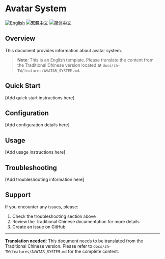 # Avatar System

[![English](https://img.shields.io/badge/Language-English-blue)](AVATAR_SYSTEM.md)
[![繁體中文](https://img.shields.io/badge/Language-繁體中文-red)](../zh-TW/features/AVATAR_SYSTEM.md)
[![简体中文](https://img.shields.io/badge/Language-简体中文-green)](../zh-CN/features/AVATAR_SYSTEM.md)

## Overview

This document provides information about avatar system.

> **Note**: This is an English template. Please translate the content from the Traditional Chinese version located at `docs/zh-TW/features/AVATAR_SYSTEM.md`.

## Quick Start

[Add quick start instructions here]

## Configuration

[Add configuration details here]

## Usage

[Add usage instructions here]

## Troubleshooting

[Add troubleshooting information here]

## Support

If you encounter any issues, please:
1. Check the troubleshooting section above
2. Review the Traditional Chinese documentation for more details
3. Create an issue on GitHub

---

**Translation needed**: This document needs to be translated from the Traditional Chinese version. Please refer to `docs/zh-TW/features/AVATAR_SYSTEM.md` for the complete content.